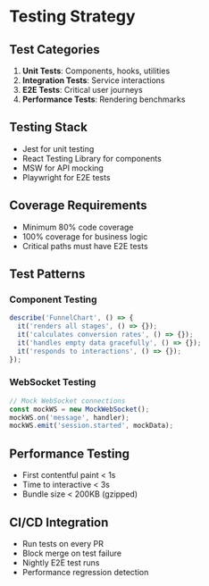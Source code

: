 # Testing Strategy

## Test Categories
1. **Unit Tests**: Components, hooks, utilities
2. **Integration Tests**: Service interactions
3. **E2E Tests**: Critical user journeys
4. **Performance Tests**: Rendering benchmarks

## Testing Stack
- Jest for unit testing
- React Testing Library for components
- MSW for API mocking
- Playwright for E2E tests

## Coverage Requirements
- Minimum 80% code coverage
- 100% coverage for business logic
- Critical paths must have E2E tests

## Test Patterns

### Component Testing
```typescript
describe('FunnelChart', () => {
  it('renders all stages', () => {});
  it('calculates conversion rates', () => {});
  it('handles empty data gracefully', () => {});
  it('responds to interactions', () => {});
});
```

### WebSocket Testing
```typescript
// Mock WebSocket connections
const mockWS = new MockWebSocket();
mockWS.on('message', handler);
mockWS.emit('session.started', mockData);
```

## Performance Testing
- First contentful paint < 1s
- Time to interactive < 3s
- Bundle size < 200KB (gzipped)

## CI/CD Integration
- Run tests on every PR
- Block merge on test failure
- Nightly E2E test runs
- Performance regression detection
